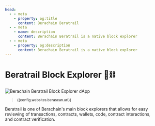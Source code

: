 ```yaml
---
head:
  - - meta
    - property: og:title
      content: Berachain Beratrail
  - - meta
    - name: description
      content: Berachain Beratrail is a native block explorer
  - - meta
    - property: og:description
      content: Berachain Beratrail is a native block explorer
---
```


<script setup>
  import config from '@berachain/config/constants.json';
</script>

# Beratrail Block Explorer 🐻⛓️

<a :href="config.websites.berascan.url">

![Berachain Beratrail Block Explorer dApp](/assets/dapp-beratrail.png)

</a>

> <small><a :href="config.websites.berascan.url">{{config.websites.berascan.url}}</a></small>

Beratrail is one of Berachain's main block explorers that allows for easy reviewing of transactions, contracts, wallets, code, contract interactions, and contract verification.

